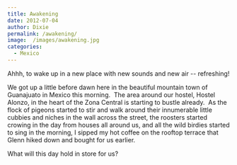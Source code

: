 ```yaml
---
title: Awakening
date: 2012-07-04
author: Dixie
permalink: /awakening/
image:  /images/awakening.jpg
categories:
  - Mexico
---
```

Ahhh, to wake up in a new place with new sounds and new air -- refreshing!

We got up a little before dawn here in the beautiful mountain town of Guanajuato in Mexico this morning.  The area around our hostel, Hostel Alonzo, in the heart of the Zona Central is starting to bustle already.  As the flock of pigeons started to stir and walk around their innumerable little cubbies and niches in the wall across the street, the roosters started crowing in the day from houses all around us, and all the wild birdies started to sing in the morning, I sipped my hot coffee on the rooftop terrace that Glenn hiked down and bought for us earlier.

What will this day hold in store for us?
